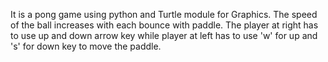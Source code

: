 It is a pong game using python and Turtle module for Graphics.
The speed of the ball increases with each bounce with paddle.
The player at right has to use up and down arrow key while player at left has to use 'w' for up and 's' for down key to move the paddle. 
